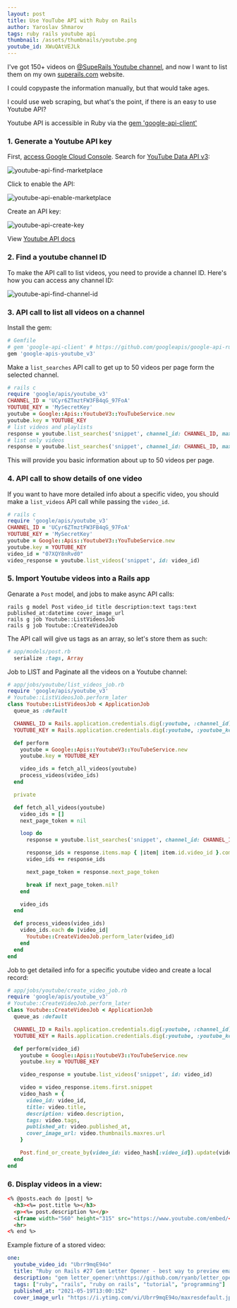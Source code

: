 ```yaml
---
layout: post
title: Use YouTube API with Ruby on Rails
author: Yaroslav Shmarov
tags: ruby rails youtube api
thumbnail: /assets/thumbnails/youtube.png
youtube_id: XWuQAtVEJLk
---
```


I've got 150+ videos on [@SupeRails Youtube channel](https://www.youtube.com/@SupeRails/), and now I want to list them on my own [superails.com](https://superails.com) website.

I could copypaste the information manually, but that would take ages. 

I could use web scraping, but what's the point, if there is an easy to use Youtube API?

Youtube API is accessible in Ruby via the [gem 'google-api-client'](https://github.com/googleapis/google-api-ruby-client)

### 1. Generate a Youtube API key

First,
[access Google Cloud Console](https://console.cloud.google.com/apis/credentials?project=superails-315915).
Search for
[YouTube Data API v3](https://console.cloud.google.com/marketplace/product/google/youtube.googleapis.com?q=search&referrer=search&project=superails-315915):

![youtube-api-find-marketplace](/assets/images/youtube-api-find-marketplace.png)

Click to enable the API:

![youtube-api-enable-marketplace](/assets/images/youtube-api-enable-marketplace.png)

Create an API key:

![youtube-api-create-key](/assets/images/youtube-api-create-key.png)

View [Youtube API docs](https://developers.google.com/youtube/v3/docs/videos)

### 2. Find a youtube channel ID

To make the API call to list videos, you need to provide a channel ID. Here's how you can access any channel ID:

![youtube-api-find-channel-id](/assets/images/youtube-api-find-channel-id.png)

### 3. API call to list all videos on a channel

Install the gem:

```ruby
# Gemfile
# gem 'google-api-client' # https://github.com/googleapis/google-api-ruby-client
gem 'google-apis-youtube_v3'
```

Make a `list_searches` API call to get up to 50 videos per page form the selected channel. 

```ruby
# rails c
require 'google/apis/youtube_v3'
CHANNEL_ID = 'UCyr6ZTmztFW3FB4qG_97FoA'
YOUTUBE_KEY = 'MySecretKey'
youtube = Google::Apis::YoutubeV3::YouTubeService.new
youtube.key = YOUTUBE_KEY
# list videos and playlists
response = youtube.list_searches('snippet', channel_id: CHANNEL_ID, max_results: 50)
# list only videos
response = youtube.list_searches('snippet', channel_id: CHANNEL_ID, max_results: 5, type: 'video')
```

This will provide you basic information about up to 50 videos per page.

### 4. API call to show details of one video

If you want to have more detailed info about a specific video, you should make a `list_videos` API call while passing the `video_id`.

```ruby
# rails c
require 'google/apis/youtube_v3'
CHANNEL_ID = 'UCyr6ZTmztFW3FB4qG_97FoA'
YOUTUBE_KEY = 'MySecretKey'
youtube = Google::Apis::YoutubeV3::YouTubeService.new
youtube.key = YOUTUBE_KEY
video_id = "07XQY8nRvd0"
video_response = youtube.list_videos('snippet', id: video_id)
```

### 5. Import Youtube videos into a Rails app

Genarate a `Post` model, and jobs to make async API calls:

```
rails g model Post video_id title description:text tags:text published_at:datetime cover_image_url
rails g job Youtube::ListVideosJob
rails g job Youtube::CreateVideoJob
```

The API call will give us tags as an array, so let's store them as such:

```ruby
# app/models/post.rb
  serialize :tags, Array
```

Job to LIST and Paginate all the videos on a Youtube channel:

```ruby
# app/jobs/youtube/list_videos_job.rb
require 'google/apis/youtube_v3'
# Youtube::ListVideosJob.perform_later
class Youtube::ListVideosJob < ApplicationJob
  queue_as :default

  CHANNEL_ID = Rails.application.credentials.dig(:youtube, :channel_id)
  YOUTUBE_KEY = Rails.application.credentials.dig(:youtube, :youtube_key)

  def perform
    youtube = Google::Apis::YoutubeV3::YouTubeService.new
    youtube.key = YOUTUBE_KEY

    video_ids = fetch_all_videos(youtube)
    process_videos(video_ids)
  end

  private

  def fetch_all_videos(youtube)
    video_ids = []
    next_page_token = nil

    loop do
      response = youtube.list_searches('snippet', channel_id: CHANNEL_ID, max_results: 50, page_token: next_page_token)

      response_ids = response.items.map { |item| item.id.video_id }.compact
      video_ids += response_ids

      next_page_token = response.next_page_token

      break if next_page_token.nil?
    end

    video_ids
  end

  def process_videos(video_ids)
    video_ids.each do |video_id|
      Youtube::CreateVideoJob.perform_later(video_id)
    end
  end
end
```

Job to get detailed info for a specific youtube video and create a local record:

```ruby
# app/jobs/youtube/create_video_job.rb
require 'google/apis/youtube_v3'
# Youtube::CreateVideoJob.perform_later
class Youtube::CreateVideoJob < ApplicationJob
  queue_as :default

  CHANNEL_ID = Rails.application.credentials.dig(:youtube, :channel_id)
  YOUTUBE_KEY = Rails.application.credentials.dig(:youtube, :youtube_key)

  def perform(video_id)
    youtube = Google::Apis::YoutubeV3::YouTubeService.new
    youtube.key = YOUTUBE_KEY

    video_response = youtube.list_videos('snippet', id: video_id)

    video = video_response.items.first.snippet
    video_hash = {
      video_id: video_id,
      title: video.title,
      description: video.description,
      tags: video.tags,
      published_at: video.published_at,
      cover_image_url: video.thumbnails.maxres.url
    }

    Post.find_or_create_by(video_id: video_hash[:video_id]).update(video_hash)
  end
end
```

### 6. Display videos in a view:

```html
<% @posts.each do |post| %>
  <h3><%= post.title %></h3>
  <p><%= post.description %></p>
  <iframe width="560" height="315" src="https://www.youtube.com/embed/<%= post.video_id %>" frameborder="0" allowfullscreen></iframe>
  <hr>
<% end %>
```

Example fixture of a stored video:

```yaml
one:
  youtube_video_id: "Ubrr9mqE94o"
  title: "Ruby on Rails #27 Gem Letter Opener - best way to preview emails in development"
  description: "gem letter_opener:\nhttps://github.com/ryanb/letter_opener\nSource Code for the Post:\nhttps://github.com/corsego/26-action-mailer/commit/24fb10065fb5c4502b15ea75d651aec8e61413e0\n\nTo fix Launchy error - run these commands in console:\nexport BROWSER=/dev/null\nexport LAUNCHY_DRY_RUN=true"
  tags: ["ruby", "rails", "ruby on rails", "tutorial", "programming"]
  published_at: "2021-05-19T13:00:15Z"
  cover_image_url: "https://i.ytimg.com/vi/Ubrr9mqE94o/maxresdefault.jpg"
```

